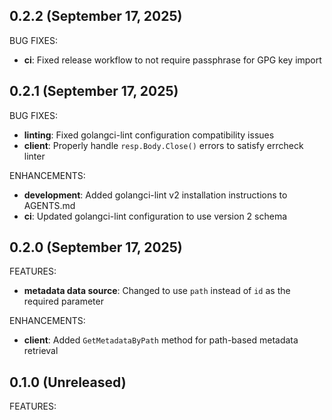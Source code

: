 ## 0.2.2 (September 17, 2025)

BUG FIXES:
* **ci**: Fixed release workflow to not require passphrase for GPG key import

## 0.2.1 (September 17, 2025)

BUG FIXES:
* **linting**: Fixed golangci-lint configuration compatibility issues
* **client**: Properly handle `resp.Body.Close()` errors to satisfy errcheck linter

ENHANCEMENTS:
* **development**: Added golangci-lint v2 installation instructions to AGENTS.md
* **ci**: Updated golangci-lint configuration to use version 2 schema

## 0.2.0 (September 17, 2025)

FEATURES:
* **metadata data source**: Changed to use `path` instead of `id` as the required parameter

ENHANCEMENTS:
* **client**: Added `GetMetadataByPath` method for path-based metadata retrieval

## 0.1.0 (Unreleased)

FEATURES:
